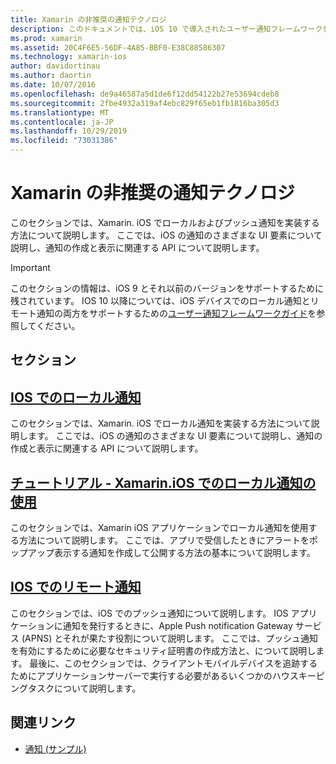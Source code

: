 ```yaml
---
title: Xamarin の非推奨の通知テクノロジ
description: このドキュメントでは、iOS 10 で導入されたユーザー通知フレームワークを優先するために非推奨とされた iOS 通知テクノロジについて説明します。
ms.prod: xamarin
ms.assetid: 20C4F6E5-56DF-4A85-BBF0-E38C88586307
ms.technology: xamarin-ios
author: davidortinau
ms.author: daortin
ms.date: 10/07/2016
ms.openlocfilehash: de9a46587a5d1de6f12dd54122b27e53694cdeb8
ms.sourcegitcommit: 2fbe4932a319af4ebc829f65eb1fb1816ba305d3
ms.translationtype: MT
ms.contentlocale: ja-JP
ms.lasthandoff: 10/29/2019
ms.locfileid: "73031386"
---
```

# <a name="deprecated-notification-technologies-in-xamarinios"></a>Xamarin の非推奨の通知テクノロジ

このセクションでは、Xamarin. iOS でローカルおよびプッシュ通知を実装する方法について説明します。 ここでは、iOS の通知のさまざまな UI 要素について説明し、通知の作成と表示に関連する API について説明します。

> [!IMPORTANT]
> このセクションの情報は、iOS 9 とそれ以前のバージョンをサポートするために残されています。 IOS 10 以降については、iOS デバイスでのローカル通知とリモート通知の両方をサポートするための[ユーザー通知フレームワークガイド](~/ios/platform/user-notifications/index.md)を参照してください。

## <a name="sections"></a>セクション

<a name="Local Notifications In iOS" />

## <a name="local-notifications-in-ioslocal-notifications-in-iosmd"></a>[IOS でのローカル通知](local-notifications-in-ios.md)

このセクションでは、Xamarin. iOS でローカル通知を実装する方法について説明します。 ここでは、iOS の通知のさまざまな UI 要素について説明し、通知の作成と表示に関連する API について説明します。

<a name="Local Notifications Walkthrough" />

## <a name="walkthrough---using-local-notifications-in-xamarinioslocal-notifications-in-ios-walkthroughmd"></a>[チュートリアル - Xamarin.iOS でのローカル通知の使用](local-notifications-in-ios-walkthrough.md)

このセクションでは、Xamarin iOS アプリケーションでローカル通知を使用する方法について説明します。 ここでは、アプリで受信したときにアラートをポップアップ表示する通知を作成して公開する方法の基本について説明します。

<a name="Remote Notifications In iOS" />

## <a name="remote-notifications-in-iosremote-notifications-in-iosmd"></a>[IOS でのリモート通知](remote-notifications-in-ios.md)

このセクションでは、iOS でのプッシュ通知について説明します。 IOS アプリケーションに通知を発行するときに、Apple Push notification Gateway サービス (APNS) とそれが果たす役割について説明します。 ここでは、プッシュ通知を有効にするために必要なセキュリティ証明書の作成方法と、について説明します。 最後に、このセクションでは、クライアントモバイルデバイスを追跡するためにアプリケーションサーバーで実行する必要があるいくつかのハウスキーピングタスクについて説明します。

## <a name="related-links"></a>関連リンク

- [通知 (サンプル)](https://docs.microsoft.com/samples/xamarin/ios-samples/notifications)
